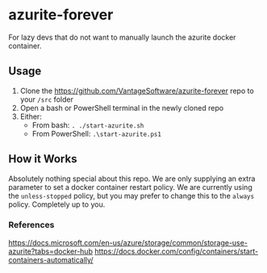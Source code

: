 # azurite-forever

For lazy devs that do not want to manually launch the azurite docker container.

## Usage
1. Clone the https://github.com/VantageSoftware/azurite-forever repo to your `/src` folder
2. Open a bash or PowerShell terminal in the newly cloned repo
3. Either:
    * From bash: `. ./start-azurite.sh`
    * From PowerShell: `.\start-azurite.ps1`

## How it Works
Absolutely nothing special about this repo.  We are only supplying an extra parameter to set a docker container restart policy.  We are currently using 
the `unless-stopped` policy, but you may prefer to change this to the `always` policy.  Completely up to you.

### References
https://docs.microsoft.com/en-us/azure/storage/common/storage-use-azurite?tabs=docker-hub
https://docs.docker.com/config/containers/start-containers-automatically/
